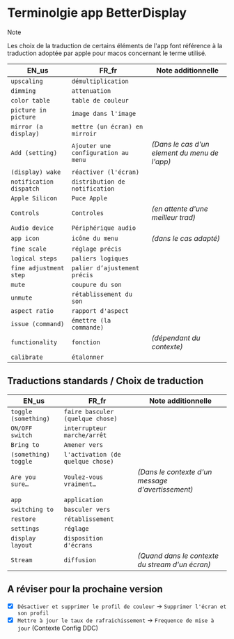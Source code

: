 # Terminolgie app BetterDisplay

> [!NOTE] 
> Les choix de la traduction de certains éléments de l'app font référence à la traduction adoptée par apple pour macos concernant le terme utilisé.

| EN_us      | FR_fr             | Note additionnelle |
|------------|-------------------|--------------------|
|`upscaling` | `démultiplication`|
|`dimming` | `attenuation`|
|`color table` | `table de couleur`|
|`picture in picture` | `image dans l'image`|
|`mirror (a display)` | `mettre (un écran) en mirroir`|
|`Add (setting)` | `Ajouter une configuration au menu` | _(Dans le cas d'un element du menu de l'app)_|
|`(display) wake` | `réactiver (l'écran)`|
|`notification dispatch` | `distribution de notification`|
|`Apple Silicon` | `Puce Apple`|
|`Controls` | `Controles` | _(en attente d'une meilleur trad)_|
|`Audio device` | `Périphérique audio`|
|`app icon` | `icône du menu` | _(dans le cas adapté)_|
|`fine scale` | `réglage précis`|
|`logical steps` | `paliers logiques`|
|`fine adjustment step` | `palier d’ajustement précis`|
|`mute` | `coupure du son`|
|`unmute` | `rétablissement du son`|
|`aspect ratio` | `rapport d'aspect`|
|`issue (command)` | `émettre (la commande)`|
|`functionality` | `fonction` | _(dépendant du contexte)_|
|`calibrate` | `étalonner`|

## Traductions standards / Choix de traduction
| EN_us      | FR_fr             | Note additionnelle |
|------------|-------------------|--------------------|
|`toggle (something)` | `faire basculer (quelque chose)`|
|`ON/OFF switch` | `interrupteur marche/arrêt`|
|`Bring to` | `Amener vers` |
|`(something) toggle` | `l'activation (de quelque chose)`|
|`Are you sure…` | `Voulez-vous vraiment…` | _(Dans le contexte d'un message d'avertissement)_|
|`app` | `application` |
|`switching to` | `basculer vers`|
|`restore` | `rétablissement`|
|`settings` | `réglage`|
|`display layout` | `disposition d'écrans`|
|`Stream` | `diffusion` | _(Quand dans le contexte du stream d'un écran)_|

## A réviser pour la prochaine version

- [x] `Désactiver et supprimer le profil de couleur` -> `Supprimer l'écran et son profil`
- [x] `Mettre à jour le taux de rafraichissement` -> `Frequence de mise à jour` (Contexte Config DDC)
